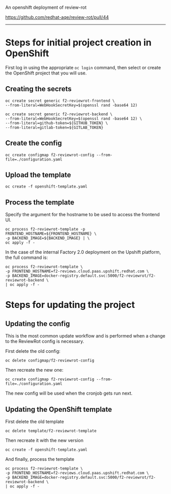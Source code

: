 An openshift deployment of review-rot

https://github.com/redhat-aqe/review-rot/pull/44

---

# Steps for initial project creation in OpenShift

First log in using the appropriate `oc login` command, then select or create
the OpenShift project that you will use.

## Creating the secrets

```
oc create secret generic f2-reviewrot-frontend \
--from-literal=WebHookSecretKey=$(openssl rand -base64 12)
```

```
oc create secret generic f2-reviewrot-backend \
--from-literal=WebHookSecretKey=$(openssl rand -base64 12) \
--from-literal=github-token=${GITHUB_TOKEN} \
--from-literal=gitlab-token=${GITLAB_TOKEN}
```

## Create the config

```
oc create configmap f2-reviewrot-config --from-file=./configuration.yaml
```

## Upload the template

```
oc create -f openshift-template.yaml
```

## Process the template

Specify the argument for the hostname to be used to access the frontend UI.

```
oc process f2-reviewrot-template -p FRONTEND_HOSTNAME=${FRONTEND_HOSTNAME} \
-p BACKEND_IMAGE=${BACKEND_IMAGE} | \
oc apply -f -
```

In the case of the internal Factory 2.0 deployment on the Upshift platform,
the full command is:

```
oc process f2-reviewrot-template \
-p FRONTEND_HOSTNAME=f2-reviews.cloud.paas.upshift.redhat.com \
-p BACKEND_IMAGE=docker-registry.default.svc:5000/f2-reviewrot/f2-reviewrot-backend \
| oc apply -f -
```

# Steps for updating the project

## Updating the config

This is the most common update workflow and is performed when a change to
the ReviewRot config is necessary.

First delete the old config:

```
oc delete configmap/f2-reviewrot-config
```

Then recreate the new one:

```
oc create configmap f2-reviewrot-config --from-file=./configuration.yaml
```

The new config will be used when the cronjob gets run next.

## Updating the OpenShift template

First delete the old template

```
oc delete template/f2-reviewrot-template
```

Then recreate it with the new version

```
oc create -f openshift-template.yaml
```

And finally, process the template

```
oc process f2-reviewrot-template \
-p FRONTEND_HOSTNAME=f2-reviews.cloud.paas.upshift.redhat.com \
-p BACKEND_IMAGE=docker-registry.default.svc:5000/f2-reviewrot/f2-reviewrot-backend \
| oc apply -f -
```
